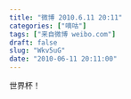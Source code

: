 ```yaml
---
title: "微博 2010.6.11 20:11"
categories: ["嘀咕"]
tags: ["来自微博 weibo.com"]
draft: false
slug: "Wkv5uG"
date: "2010-06-11 20:11:00"
---
```


<p>世界杯！ ​​​​</p>
